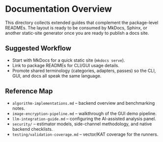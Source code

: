# Documentation Overview

This directory collects extended guides that complement the package-level
READMEs. The layout is ready to be consumed by MkDocs, Sphinx, or another
static-site generator once you are ready to publish a docs site.

## Suggested Workflow
- Start with MkDocs for a quick static site (`mkdocs serve`).
- Link to package READMEs for CLI/GUI usage details.
- Promote shared terminology (categories, adapters, passes) so the CLI, GUI,
  and docs all speak the same language.

## Reference Map
- `algorithm-implementations.md` – backend overview and benchmarking notes.
- `image-encryption-pipeline.md` – walkthrough of the GUI demo pipeline.
- `llm-integration-guide.md` – configuring the AI-assisted analysis panel.
- `security/` – estimator models, side-channel methodology, and native backend
  checklists.
- `testing/validation-coverage.md` – vector/KAT coverage for the runners.
